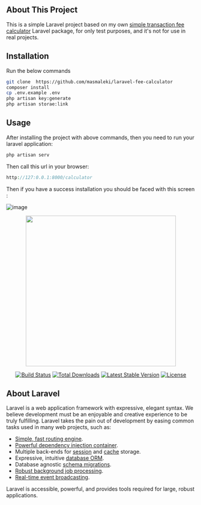 ## About This Project
This is a simple Laravel project based on my own [simple transaction fee calculator](https://github.com/masmaleki/calculator) Laravel package, for only test purposes, and it's not for use in real projects.


## Installation
Run the below commands
```bash
git clone  https://github.com/masmaleki/laravel-fee-calculator
composer install
cp .env.example .env
php artisan key:generate
php artisan storae:link

```
## Usage
After installing the project with above commands, then you need to run your laravel application:
```php
php artisan serv
```
Then call this url in your browser:
```php
http://127:0.0.1:8000/calculator
```
Then if you have a success installation you should be faced with this screen :

![image](https://user-images.githubusercontent.com/5430351/178139960-4f046c5f-c843-4421-b00f-c15fdb5cef23.png)


<p align="center"><a href="https://laravel.com" target="_blank"><img src="https://raw.githubusercontent.com/laravel/art/master/logo-lockup/5%20SVG/2%20CMYK/1%20Full%20Color/laravel-logolockup-cmyk-red.svg" width="400"></a></p>

<p align="center">
<a href="https://travis-ci.org/laravel/framework"><img src="https://travis-ci.org/laravel/framework.svg" alt="Build Status"></a>
<a href="https://packagist.org/packages/laravel/framework"><img src="https://img.shields.io/packagist/dt/laravel/framework" alt="Total Downloads"></a>
<a href="https://packagist.org/packages/laravel/framework"><img src="https://img.shields.io/packagist/v/laravel/framework" alt="Latest Stable Version"></a>
<a href="https://packagist.org/packages/laravel/framework"><img src="https://img.shields.io/packagist/l/laravel/framework" alt="License"></a>
</p>

## About Laravel

Laravel is a web application framework with expressive, elegant syntax. We believe development must be an enjoyable and creative experience to be truly fulfilling. Laravel takes the pain out of development by easing common tasks used in many web projects, such as:

- [Simple, fast routing engine](https://laravel.com/docs/routing).
- [Powerful dependency injection container](https://laravel.com/docs/container).
- Multiple back-ends for [session](https://laravel.com/docs/session) and [cache](https://laravel.com/docs/cache) storage.
- Expressive, intuitive [database ORM](https://laravel.com/docs/eloquent).
- Database agnostic [schema migrations](https://laravel.com/docs/migrations).
- [Robust background job processing](https://laravel.com/docs/queues).
- [Real-time event broadcasting](https://laravel.com/docs/broadcasting).

Laravel is accessible, powerful, and provides tools required for large, robust applications.

